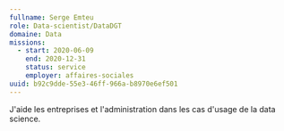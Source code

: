 ```yaml
---
fullname: Serge Emteu
role: Data-scientist/DataDGT
domaine: Data
missions:
  - start: 2020-06-09
    end: 2020-12-31
    status: service
    employer: affaires-sociales
uuid: b92c9dde-55e3-46ff-966a-b8970e6ef501
---
```

J'aide les entreprises et l'administration dans les cas d'usage de la data science.